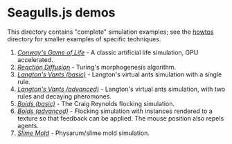 # Seagulls.js demos

This directory contains "complete" simulation examples; see the [howtos]('./howtos') directory for smaller examples of specific techniques.

1. [*Conway's Game of Life*](https://charlieroberts.github.io/seagulls/demos/1_game_of_life) - A classic artificial life simulation, GPU accelerated.
2. [*Reaction Diffusion*](https://charlieroberts.github.io/seagulls/demos/2_reaction_diffusion) - Turing's morphogenesis algorithm.
3. [*Langton's Vants (basic)*](https://charlieroberts.github.io/seagulls/demos/3_vants_basic) - Langton's virtual ants simulation with a single rule. 
4. [*Langton's Vants (advanced)*](https://charlieroberts.github.io/seagulls/demos/4_vants_advanced) - Langton's virtual ants simulation, with two rules and decaying pheromones. 
5. [*Boids (basic)*](https://charlieroberts.github.io/seagulls/demos/5_boids_basic) - The Craig Reynolds flocking simulation. 
6. [*Boids (advanced)*](https://charlieroberts.github.io/seagulls/demos/6_boids_advanced) - Flocking simulation with instances rendered to a texture so that feedback can be applied. The mouse position also repels agents. 
7. [*Slime Mold*](https://charlieroberts.github.io/seagulls/demos/7_physarum) - Physarum/slime mold simulation. 

